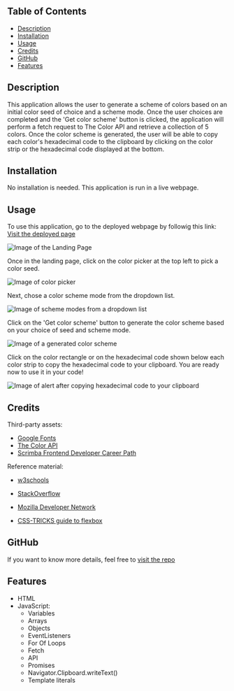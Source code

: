 ## <Color Theme Generator>

## Table of Contents

  - [Description](#description)
  - [Installation](#installation)
  - [Usage](#usage)
  - [Credits](#credits)
  - [GitHub](#github)
  - [Features](#features)
  
## Description

This application allows the user to generate a scheme of colors based on an initial color seed of choice and a scheme mode. Once the user choices are completed and the 'Get color scheme' button is clicked, the application will perform a fetch request to The Color API and retrieve a collection of 5 colors. Once the color scheme is generated, the user will be able to copy each color's hexadecimal code to the clipboard by clicking on the color strip or the hexadecimal code displayed at the bottom.


## Installation

No installation is needed. This application is run in a live webpage.

## Usage

To use this application, go to the deployed webpage by followig this link: [Visit the deployed page](https://aj-pena.github.io/colorTheme/)

![Image of the Landing Page](./Assets/Images/homepage.PNG "Landing Page")

Once in the landing page, click on the color picker at the top left to pick a color seed.

![Image of color picker](./Assets/Images/colorSeed.PNG "Choosing a color seed")

Next, chose a color scheme mode from the dropdown list.

![Image of scheme modes from a dropdown list](./Assets/Images/mode.PNG "Choosing a color scheme mode")


Click on the 'Get color scheme' button to generate the color scheme based on your choice of seed and scheme mode.

![Image of a generated color scheme](./Assets/Images/result.PNG "Color scheme havinb been generated")

Click on the color rectangle or on the hexadecimal code shown below each color strip to copy the hexadecimal code to your clipboard. You are ready now to use it in your code!

![Image of alert after copying hexadecimal code to your clipboard](./Assets/Images/clipboard.PNG "The hexadecimal code has been copied to your clipboard")

## Credits

Third-party assets:
- [Google Fonts](https://fonts.google.com/)
- [The Color API](https://www.thecolorapi.com/) 
- [Scrimba Frontend Developer Career Path](https://scrimba.com/learn/frontend)


Reference material:
- [w3schools](https://www.w3schools.com/)
- [StackOverflow](https://stackoverflow.com/)
- [Mozilla Developer Network](https://developer.mozilla.org/en-US/)

- [CSS-TRICKS guide to flexbox](https://css-tricks.com/snippets/css/a-guide-to-flexbox/)


## GitHub

If you want to know more details, feel free to [visit the repo](https://github.com/aj-pena/colorTheme.git)


## Features

- HTML
- JavaScript:
  - Variables
  - Arrays
  - Objects
  - EventListeners
  - For Of Loops
  - Fetch
  - API
  - Promises
  - Navigator.Clipboard.writeText()
  - Template literals
  


